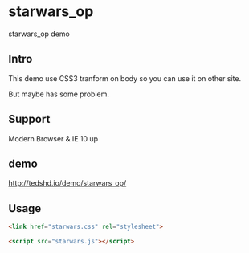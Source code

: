 # starwars_op
starwars_op demo

## Intro

This demo use CSS3 tranform on body so you can use it on other site.

But maybe has some problem.

## Support

Modern Browser & IE 10 up

## demo

http://tedshd.io/demo/starwars_op/

## Usage

```html
<link href="starwars.css" rel="stylesheet">

<script src="starwars.js"></script>
```
